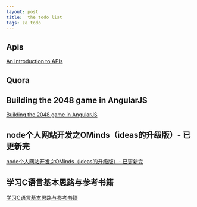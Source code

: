 ```yaml
---
layout: post
title:  the todo list
tags: za todo
---
```


## Apis
[An Introduction to APIs](https://zapier.com/learn/apis/)


## Quora


## Building the 2048 game in AngularJS
[Building the 2048 game in AngularJS](http://www.ng-newsletter.com/posts/building-2048-in-angularjs.html)

## node个人网站开发之OMinds（ideas的升级版）- 已更新完
[node个人网站开发之OMinds（ideas的升级版）- 已更新完](http://cnodejs.org/topic/530313f85366a72a2c05d326)

## 学习C语言基本思路与参考书籍
[学习C语言基本思路与参考书籍](http://zhuanlan.zhihu.com/linjr/19694823)